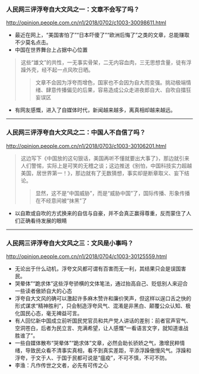 ### 人民网三评浮夸自大文风之一：文章不会写了吗？
http://opinion.people.com.cn/n1/2018/0702/c1003-30098611.html
- 最近在网上，“美国害怕了”“日本吓傻了”“欧洲后悔了”之类的文章，总能赚取不少莫名点击。
- 中国在世界舞台上占据中心位置
>这些“雄文”的共性，一无事实骨架，二无内容血肉，三无思想含量，徒有浮躁外壳，经不起一点风吹日晒。
>>文章不会因为浮夸而增色，国家也不会因为自大而变强。挑动极端情绪、肆意传播偏见的后果，容易造成公众走进夜郎自大、自吹自擂狂妄误区
- 有网友感慨，进入了自媒体时代，新闻越来越多，离真相却越来越远。
---
### 人民网三评浮夸自大文风之二：中国人不自信了吗？
http://opinion.people.com.cn/n1/2018/0703/c1003-30106201.html
>这边写下《中国放的这句狠话，美国再听不懂就要出大事了》，那边就引来人们警惕，实际上是可笑的无稽之谈；这边推送《别怕，中国科技实力超越美国，居世界第一！》，那边就有了无数猜想，事实却是断章取义、妄下结论。
>>显然，这不是“中国威胁”，而是“威胁中国”了，国际传播、形象传播在不经意间被“抹黑”了
- 以自欺或自吹的方式换来的自信与自豪，并不会真正赢得尊重，反而蒙住了人们正确看待发展的眼睛
---
### 人民网三评浮夸自大文风之三：文风是小事吗？
http://opinion.people.com.cn/n1/2018/0704/c1003-30125559.html
- 无论出于什么动机，浮夸文风都可谓有百害而无一利，其结果只会是误国害民。
- 哭晕体”“跪求体”这些浮夸骄横的文体笔法，通过抬高自己、贬低别人来迎合一些读者傲娇自大的心态
- 浮夸自大文风的确可以激起许多麻木赞许和廉价笑声，但这样以逞口舌之快的形式谋求“精神胜利”，只会制造浮夸风气、混淆是非黑白、颠覆公众认知、极化国民心态，毫无裨益可言。
- 有人回忆新中国成立前听国民党官员和共产党人讲话的差别：前者官声官气、空洞苍白，后者为民立言、充满希望，让人感慨“一看语言文字，就知道谁战胜谁了”。
- 一些自媒体散布“哭晕体”“跪求体”文章，必然会助长骄娇之气，激增民粹情绪，导致民众看不清事实真相，看不到真实差距，平添浮躁傲慢风气。浮躁和浮夸，于文于人、于国于民都可说是“瘟疫”，不可不慎，不可不防。
- 李渔：凡作传世之文者，必先有可传之心